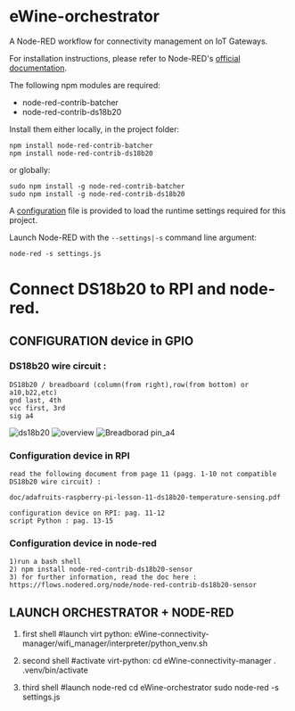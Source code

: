 # eWine-orchestrator
A Node-RED workflow for connectivity management on IoT Gateways.

For installation instructions, please refer to Node-RED's [official documentation][1].

The following npm modules are required:

* node-red-contrib-batcher
* node-red-contrib-ds18b20

Install them either locally, in the project folder:

	npm install node-red-contrib-batcher
	npm install node-red-contrib-ds18b20

or globally:
	
	sudo npm install -g node-red-contrib-batcher
	sudo npm install -g node-red-contrib-ds18b20

A [configuration][2] file is provided to load the runtime settings required for this project.

Launch Node-RED with the `--settings|-s` command line argument:

	node-red -s settings.js

[1]:https://nodered.org/#get-started
[2]:https://nodered.org/docs/configuration



# Connect DS18b20 to RPI and node-red.

## CONFIGURATION device in GPIO

### DS18b20 wire circuit :

	DS18b20 / breadboard (column(from right),row(from bottom) or a10,b22,etc)
	gnd last, 4th 
	vcc first, 3rd
	sig a4

![ds18b20](img/wire_circuit/ds18b20.jpg)
![overview](img/wire_circuit/overview.jpg)
![Breadborad pin_a4](img/wire_circuit/pin_a4.jpg)

### Configuration device in RPI
	read the following document from page 11 (pagg. 1-10 not compatible DS18b20 wire circuit) :

	doc/adafruits-raspberry-pi-lesson-11-ds18b20-temperature-sensing.pdf

	configuration device on RPI: pag. 11-12
	script Python : pag. 13-15

### Configuration device in node-red
	1)run a bash shell
	2) npm install node-red-contrib-ds18b20-sensor
	3) for further information, read the doc here : https://flows.nodered.org/node/node-red-contrib-ds18b20-sensor

## LAUNCH ORCHESTRATOR + NODE-RED

1) first shell
	#launch virt python:
	eWine-connectivity-manager/wifi_manager/interpreter/python_venv.sh

2) second shell
	#activate virt-python:
	cd eWine-connectivity-manager
	. .venv/bin/activate

3) third shell
	#launch node-red
	cd eWine-orchestrator
	sudo node-red -s settings.js